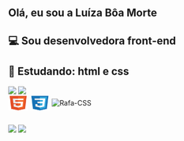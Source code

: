 ## Olá, eu sou a Luíza Bôa Morte
## 💻 Sou desenvolvedora front-end
## 📓 Estudando: html e css
 <img width="50%" src="https://github-readme-stats.vercel.app/api?username=luizamfbm&count_private=true&show_icons=true&theme=dracula">
<img width="50%" src="https://github-readme-stats.vercel.app/api/top-langs/?username=luizamfbm&layout=compact&theme=dracula&card_width=450">
  
  <div>
  <img align="center" alt="Rafa-HTML" height="30" width="40" src="https://raw.githubusercontent.com/devicons/devicon/master/icons/html5/html5-original.svg">
  <img align="center" alt="Rafa-CSS" height="30" width="40" src="https://raw.githubusercontent.com/devicons/devicon/master/icons/css3/css3-original.svg">
  <img align="center" alt="Rafa-CSS" height="30" width="40" src="https://cdn.jsdelivr.net/gh/devicons/devicon/icons/c/c-original.svg" />

</div>
  
  ##
 
<div> 
  <a href="https://instagram.com/" target="_blank"><img src="https://img.shields.io/badge/-Instagram-%23E4405F?style=for-the-badge&logo=instagram&logoColor=white" target="_blank"></a>
 <a href="https://www.linkedin.com/in/lu%C3%ADza-f%C3%A9lix-b%C3%B4a-morte-99908b258/" target="_blank"><img src="https://img.shields.io/badge/-LinkedIn-%230077B5?style=for-the-badge&logo=linkedin&logoColor=white" target="_blank"></a> 
  
</div>
